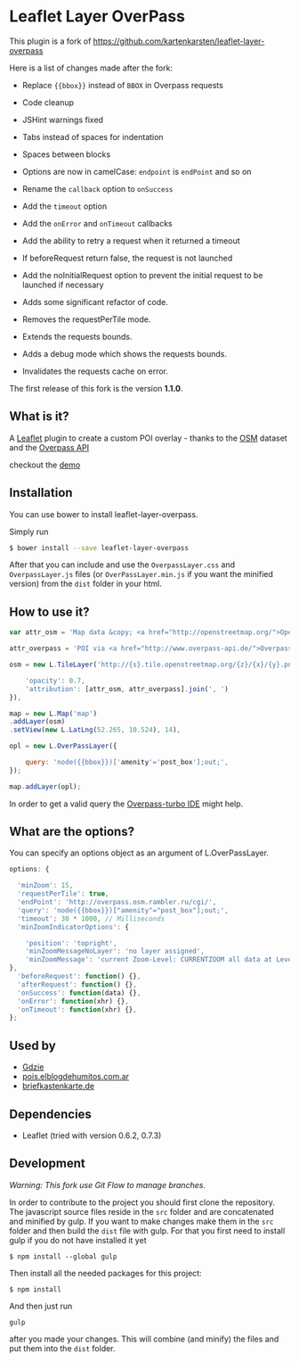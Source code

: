 # Leaflet Layer OverPass

This plugin is a fork of https://github.com/kartenkarsten/leaflet-layer-overpass

Here is a list of changes made after the fork:

* Replace `{{bbox}}` instead of `BBOX` in Overpass requests
* Code cleanup

 * JSHint warnings fixed
 * Tabs instead of spaces for indentation
 * Spaces between blocks

* Options are now in camelCase: `endpoint` is `endPoint` and so on
* Rename the `callback` option to `onSuccess`
* Add the `timeout` option
* Add the `onError` and `onTimeout` callbacks
* Add the ability to retry a request when it returned a timeout
* If beforeRequest return false, the request is not launched
* Add the noInitialRequest option to prevent the initial request to be launched if necessary
* Adds some significant refactor of code.
* Removes the requestPerTile mode.
* Extends the requests bounds.
* Adds a debug mode which shows the requests bounds.
* Invalidates the requests cache on error.

The first release of this fork is the version **1.1.0**.


## What is it?
A [Leaflet](http://leafletjs.com/) plugin to create a custom POI overlay - thanks to the [OSM](http://www.openstreetmap.org/) dataset and the [Overpass API](http://overpass-api.de/)

checkout the [demo](http://kartenkarsten.github.io/leaflet-layer-overpass/demo/)


## Installation
You can use bower to install leaflet-layer-overpass.

Simply run
```bash
$ bower install --save leaflet-layer-overpass
```
After that you can include and use the `OverpassLayer.css` and `OverpassLayer.js` files (or `OverPassLayer.min.js` if you want the minified version) from the `dist` folder in your html.

## How to use it?
```javascript
var attr_osm = 'Map data &copy; <a href="http://openstreetmap.org/">OpenStreetMap</a> contributors',

attr_overpass = 'POI via <a href="http://www.overpass-api.de/">Overpass API</a>',

osm = new L.TileLayer('http://{s}.tile.openstreetmap.org/{z}/{x}/{y}.png', {

    'opacity': 0.7,
    'attribution': [attr_osm, attr_overpass].join(', ')
}),

map = new L.Map('map')
.addLayer(osm)
.setView(new L.LatLng(52.265, 10.524), 14),

opl = new L.OverPassLayer({

    query: 'node({{bbox}})['amenity'='post_box'];out;',
});

map.addLayer(opl);
```
In order to get a valid query the [Overpass-turbo IDE](http://overpass-turbo.eu/) might help.

## What are the options?
You can specify an options object as an argument of L.OverPassLayer.
```javascript
options: {

  'minZoom': 15,
  'requestPerTile': true,
  'endPoint': 'http://overpass.osm.rambler.ru/cgi/',
  'query': 'node({{bbox}})["amenity"="post_box"];out;',
  'timeout': 30 * 1000, // Milliseconds
  'minZoomIndicatorOptions': {

    'position': 'topright',
    'minZoomMessageNoLayer': 'no layer assigned',
    'minZoomMessage': 'current Zoom-Level: CURRENTZOOM all data at Level: MINZOOMLEVEL'
},
  'beforeRequest': function() {},
  'afterRequest': function() {},
  'onSuccess': function(data) {},
  'onError': function(xhr) {},
  'onTimeout': function(xhr) {},
};
```

## Used by
- [Gdzie](http://gdzie.bl.ee/#!7/51.495/20.995/)
- [pois.elblogdehumitos.com.ar](http://pois.elblogdehumitos.com.ar/)
- [briefkastenkarte.de](http://briefkastenkarte.de/)

## Dependencies
- Leaflet (tried with version 0.6.2, 0.7.3)

## Development

*Warning: This fork use Git Flow to manage branches.*

In order to contribute to the project you should first clone the repository. The javascript source files
reside in the `src` folder and are concatenated and minified by gulp. If you want to make changes
make them in the `src` folder and then build the `dist` file with gulp.
For that you first need to install gulp if you do not have installed it yet
```
$ npm install --global gulp
```
Then install all the needed packages for this project:
```
$ npm install
```
And then just run
```
gulp
```
after you made your changes. This will combine (and minify) the files and put them into the `dist` folder.
